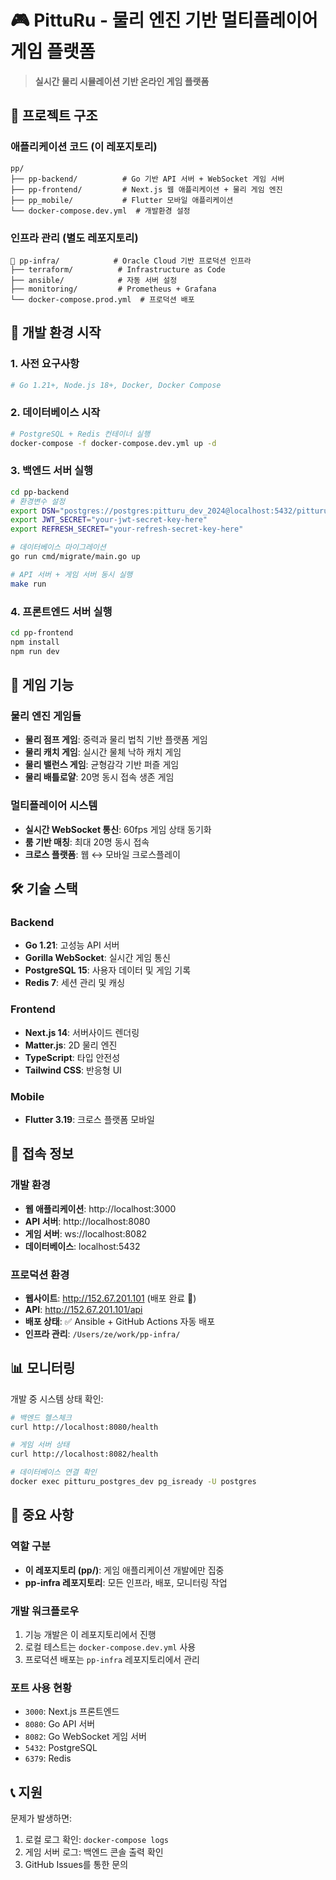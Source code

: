 # 🎮 PittuRu - 물리 엔진 기반 멀티플레이어 게임 플랫폼

> **실시간 물리 시뮬레이션 기반 온라인 게임 플랫폼**

## 📁 프로젝트 구조

### 애플리케이션 코드 (이 레포지토리)
```
pp/
├── pp-backend/          # Go 기반 API 서버 + WebSocket 게임 서버
├── pp-frontend/         # Next.js 웹 애플리케이션 + 물리 게임 엔진
├── pp_mobile/           # Flutter 모바일 애플리케이션
└── docker-compose.dev.yml  # 개발환경 설정
```

### 인프라 관리 (별도 레포지토리)
```
📁 pp-infra/            # Oracle Cloud 기반 프로덕션 인프라
├── terraform/          # Infrastructure as Code
├── ansible/            # 자동 서버 설정
├── monitoring/         # Prometheus + Grafana
└── docker-compose.prod.yml  # 프로덕션 배포
```

## 🚀 개발 환경 시작

### 1. 사전 요구사항
```bash
# Go 1.21+, Node.js 18+, Docker, Docker Compose
```

### 2. 데이터베이스 시작
```bash
# PostgreSQL + Redis 컨테이너 실행
docker-compose -f docker-compose.dev.yml up -d
```

### 3. 백엔드 서버 실행
```bash
cd pp-backend
# 환경변수 설정
export DSN="postgres://postgres:pitturu_dev_2024@localhost:5432/pitturu_dev_db?sslmode=disable"
export JWT_SECRET="your-jwt-secret-key-here"
export REFRESH_SECRET="your-refresh-secret-key-here"

# 데이터베이스 마이그레이션
go run cmd/migrate/main.go up

# API 서버 + 게임 서버 동시 실행
make run
```

### 4. 프론트엔드 서버 실행
```bash
cd pp-frontend
npm install
npm run dev
```

## 🎯 게임 기능

### 물리 엔진 게임들
- **물리 점프 게임**: 중력과 물리 법칙 기반 플랫폼 게임
- **물리 캐치 게임**: 실시간 물체 낙하 캐치 게임
- **물리 밸런스 게임**: 균형감각 기반 퍼즐 게임
- **물리 배틀로얄**: 20명 동시 접속 생존 게임

### 멀티플레이어 시스템
- **실시간 WebSocket 통신**: 60fps 게임 상태 동기화
- **룸 기반 매칭**: 최대 20명 동시 접속
- **크로스 플랫폼**: 웹 ↔ 모바일 크로스플레이

## 🛠 기술 스택

### Backend
- **Go 1.21**: 고성능 API 서버
- **Gorilla WebSocket**: 실시간 게임 통신
- **PostgreSQL 15**: 사용자 데이터 및 게임 기록
- **Redis 7**: 세션 관리 및 캐싱

### Frontend
- **Next.js 14**: 서버사이드 렌더링
- **Matter.js**: 2D 물리 엔진
- **TypeScript**: 타입 안전성
- **Tailwind CSS**: 반응형 UI

### Mobile
- **Flutter 3.19**: 크로스 플랫폼 모바일

## 🔗 접속 정보

### 개발 환경
- **웹 애플리케이션**: http://localhost:3000
- **API 서버**: http://localhost:8080
- **게임 서버**: ws://localhost:8082
- **데이터베이스**: localhost:5432

### 프로덕션 환경
- **웹사이트**: http://152.67.201.101 (배포 완료 🚀)
- **API**: http://152.67.201.101/api
- **배포 상태**: ✅ Ansible + GitHub Actions 자동 배포
- **인프라 관리**: `/Users/ze/work/pp-infra/`

## 📊 모니터링

개발 중 시스템 상태 확인:
```bash
# 백엔드 헬스체크
curl http://localhost:8080/health

# 게임 서버 상태
curl http://localhost:8082/health

# 데이터베이스 연결 확인
docker exec pitturu_postgres_dev pg_isready -U postgres
```

## 🚨 중요 사항

### 역할 구분
- **이 레포지토리 (pp/)**: 게임 애플리케이션 개발에만 집중
- **pp-infra 레포지토리**: 모든 인프라, 배포, 모니터링 작업

### 개발 워크플로우
1. 기능 개발은 이 레포지토리에서 진행
2. 로컬 테스트는 `docker-compose.dev.yml` 사용
3. 프로덕션 배포는 `pp-infra` 레포지토리에서 관리

### 포트 사용 현황
- `3000`: Next.js 프론트엔드
- `8080`: Go API 서버
- `8082`: Go WebSocket 게임 서버
- `5432`: PostgreSQL
- `6379`: Redis

## 📞 지원

문제가 발생하면:
1. 로컬 로그 확인: `docker-compose logs`
2. 게임 서버 로그: 백엔드 콘솔 출력 확인
3. GitHub Issues를 통한 문의
